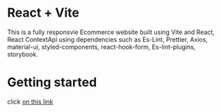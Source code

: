 # React + Vite

This is a fully responsvie Ecommerce website built using Vite and React, React ContextApi using dependencies such as Es-Lint, Prettier, Axios, material-ui, styled-components, react-hook-form, Es-lint-plugins, storybook. 

# Getting started
click [on this link](https://ecommerce-project-73rh.vercel.app/)
